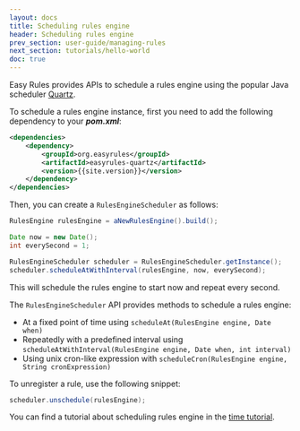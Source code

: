 ```yaml
---
layout: docs
title: Scheduling rules engine
header: Scheduling rules engine
prev_section: user-guide/managing-rules
next_section: tutorials/hello-world
doc: true
---
```


Easy Rules provides APIs to schedule a rules engine using the popular Java scheduler <a href="http://www.quartz-scheduler.org" target="_blank">Quartz</a>.

To schedule a rules engine instance, first you need to add the following dependency to your **_pom.xml_**:

```xml
<dependencies>
    <dependency>
        <groupId>org.easyrules</groupId>
        <artifactId>easyrules-quartz</artifactId>
        <version>{{site.version}}</version>
    </dependency>
</dependencies>
```

Then, you can create a `RulesEngineScheduler` as follows:

```java
RulesEngine rulesEngine = aNewRulesEngine().build();

Date now = new Date();
int everySecond = 1;

RulesEngineScheduler scheduler = RulesEngineScheduler.getInstance();
scheduler.scheduleAtWithInterval(rulesEngine, now, everySecond);
```

This will schedule the rules engine to start now and repeat every second.

The `RulesEngineScheduler` API provides methods to schedule a rules engine:

* At a fixed point of time using `scheduleAt(RulesEngine engine, Date when)`
* Repeatedly with a predefined interval using `scheduleAtWithInterval(RulesEngine engine, Date when, int interval)`
* Using unix cron-like expression with `scheduleCron(RulesEngine engine, String cronExpression)`

To unregister a rule, use the following snippet:

```java
scheduler.unschedule(rulesEngine);
```

You can find a tutorial about scheduling rules engine in the [time tutorial]({{site.url}}/tutorials/scheduling-engine.html).